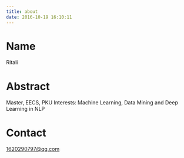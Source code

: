 ```yaml
---
title: about
date: 2016-10-19 16:10:11
---
```

# Name

Ritali

# Abstract
Master, EECS, PKU
Interests: Machine Learning, Data Mining and Deep Learning in NLP

# Contact
1620290797@qq.com
